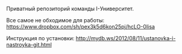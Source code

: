 Приватный репозиторий команды I-Университет.

Все самое не обходимое для работы: https://www.dropbox.com/sh/pex3k5d6kon25pj/hcLO-0Iisa

Инструкция по установки: http://mydb.ws/2012/08/11/ustanovka-i-nastroyka-git.html
